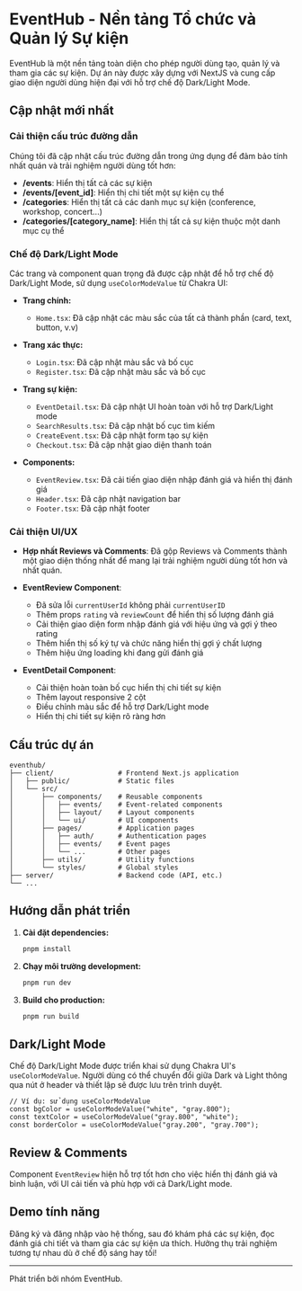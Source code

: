 # EventHub - Nền tảng Tổ chức và Quản lý Sự kiện

EventHub là một nền tảng toàn diện cho phép người dùng tạo, quản lý và tham gia các sự kiện. Dự án này được xây dựng với NextJS và cung cấp giao diện người dùng hiện đại với hỗ trợ chế độ Dark/Light Mode.

## Cập nhật mới nhất

### Cải thiện cấu trúc đường dẫn

Chúng tôi đã cập nhật cấu trúc đường dẫn trong ứng dụng để đảm bảo tính nhất quán và trải nghiệm người dùng tốt hơn:

- **/events**: Hiển thị tất cả các sự kiện
- **/events/[event_id]**: Hiển thị chi tiết một sự kiện cụ thể
- **/categories**: Hiển thị tất cả các danh mục sự kiện (conference, workshop, concert...)
- **/categories/[category_name]**: Hiển thị tất cả sự kiện thuộc một danh mục cụ thể

### Chế độ Dark/Light Mode

Các trang và component quan trọng đã được cập nhật để hỗ trợ chế độ Dark/Light Mode, sử dụng `useColorModeValue` từ Chakra UI:

- **Trang chính:**

  - `Home.tsx`: Đã cập nhật các màu sắc của tất cả thành phần (card, text, button, v.v)

- **Trang xác thực:**

  - `Login.tsx`: Đã cập nhật màu sắc và bố cục
  - `Register.tsx`: Đã cập nhật màu sắc và bố cục

- **Trang sự kiện:**

  - `EventDetail.tsx`: Đã cập nhật UI hoàn toàn với hỗ trợ Dark/Light mode
  - `SearchResults.tsx`: Đã cập nhật bố cục tìm kiếm
  - `CreateEvent.tsx`: Đã cập nhật form tạo sự kiện
  - `Checkout.tsx`: Đã cập nhật giao diện thanh toán

- **Components:**
  - `EventReview.tsx`: Đã cải tiến giao diện nhập đánh giá và hiển thị đánh giá
  - `Header.tsx`: Đã cập nhật navigation bar
  - `Footer.tsx`: Đã cập nhật footer

### Cải thiện UI/UX

- **Hợp nhất Reviews và Comments**: Đã gộp Reviews và Comments thành một giao diện thống nhất để mang lại trải nghiệm người dùng tốt hơn và nhất quán.

- **EventReview Component**:

  - Đã sửa lỗi `currentUserId` không phải `currentUserID`
  - Thêm props `rating` và `reviewCount` để hiển thị số lượng đánh giá
  - Cải thiện giao diện form nhập đánh giá với hiệu ứng và gợi ý theo rating
  - Thêm hiển thị số ký tự và chức năng hiển thị gợi ý chất lượng
  - Thêm hiệu ứng loading khi đang gửi đánh giá

- **EventDetail Component**:
  - Cải thiện hoàn toàn bố cục hiển thị chi tiết sự kiện
  - Thêm layout responsive 2 cột
  - Điều chỉnh màu sắc để hỗ trợ Dark/Light mode
  - Hiển thị chi tiết sự kiện rõ ràng hơn

## Cấu trúc dự án

```
eventhub/
├── client/                # Frontend Next.js application
│   ├── public/            # Static files
│   └── src/
│       ├── components/    # Reusable components
│       │   ├── events/    # Event-related components
│       │   ├── layout/    # Layout components
│       │   └── ui/        # UI components
│       ├── pages/         # Application pages
│       │   ├── auth/      # Authentication pages
│       │   ├── events/    # Event pages
│       │   └── ...        # Other pages
│       ├── utils/         # Utility functions
│       └── styles/        # Global styles
├── server/                # Backend code (API, etc.)
└── ...
```

## Hướng dẫn phát triển

1. **Cài đặt dependencies:**

   ```bash
   pnpm install
   ```

2. **Chạy môi trường development:**

   ```bash
   pnpm run dev
   ```

3. **Build cho production:**
   ```bash
   pnpm run build
   ```

## Dark/Light Mode

Chế độ Dark/Light Mode được triển khai sử dụng Chakra UI's `useColorModeValue`. Người dùng có thể chuyển đổi giữa Dark và Light thông qua nút ở header và thiết lập sẽ được lưu trên trình duyệt.

```tsx
// Ví dụ: sử dụng useColorModeValue
const bgColor = useColorModeValue("white", "gray.800");
const textColor = useColorModeValue("gray.800", "white");
const borderColor = useColorModeValue("gray.200", "gray.700");
```

## Review & Comments

Component `EventReview` hiện hỗ trợ tốt hơn cho việc hiển thị đánh giá và bình luận, với UI cải tiến và phù hợp với cả Dark/Light mode.

## Demo tính năng

Đăng ký và đăng nhập vào hệ thống, sau đó khám phá các sự kiện, đọc đánh giá chi tiết và tham gia các sự kiện ưa thích. Hưởng thụ trải nghiệm tương tự nhau dù ở chế độ sáng hay tối!

---

Phát triển bởi nhóm EventHub.
